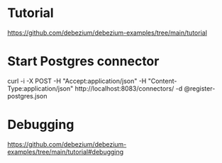 # Tutorial
https://github.com/debezium/debezium-examples/tree/main/tutorial

# Start Postgres connector
curl -i -X POST -H "Accept:application/json" -H  "Content-Type:application/json" http://localhost:8083/connectors/ -d @register-postgres.json

# Debugging
https://github.com/debezium/debezium-examples/tree/main/tutorial#debugging
